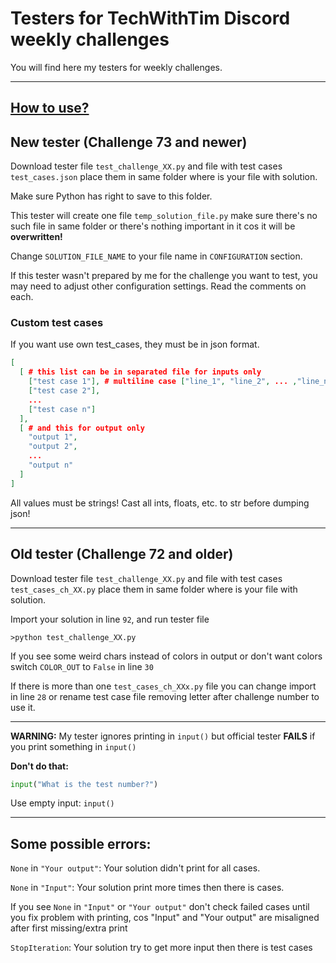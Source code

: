 # Testers for TechWithTim Discord weekly challenges

You will find here my testers for weekly challenges.

----------

## <ins>How to use?</ins>

## New tester (Challenge 73 and newer)

Download tester file `test_challenge_XX.py` and file with test cases `test_cases.json` place them in same folder where is your file with solution.

Make sure Python has right to save to this folder.

This tester will create one file `temp_solution_file.py` make sure there's no such
file in same folder or there's nothing important in it cos it will be **overwritten!**

Change `SOLUTION_FILE_NAME` to your file name in `CONFIGURATION` section.

If this tester wasn't prepared by me for the challenge you want to test,
you may need to adjust other configuration settings. Read the comments on each.

### Custom test cases

If you want use own test_cases, they must be in json format.
```json
[
  [ # this list can be in separated file for inputs only
    ["test case 1"], # multiline case ["line_1", "line_2", ... ,"line_n"]
    ["test case 2"],
    ...
    ["test case n"]
  ],
  [ # and this for output only
    "output 1",
    "output 2",
    ...
    "output n"
  ]
]
```
All values must be strings! Cast all ints, floats, etc. to str before dumping json!

----------

## Old tester (Challenge 72 and older)

Download tester file `test_challenge_XX.py` and file with test cases `test_cases_ch_XX.py` place them in same folder where is your file with solution.

Import your solution in line `92`, and run tester file
```
>python test_challenge_XX.py
```
If you see some weird chars instead of colors in output or don't want colors
switch `COLOR_OUT` to `False` in line `30`

If there is more than one `test_cases_ch_XXx.py` file you can change import in line `28` or rename test case file removing letter after challenge number to use it.

----------

**WARNING:** My tester ignores printing in `input()` but official tester **FAILS** if you print something in `input()`

**Don't do that:**
```py
input("What is the test number?")
```
Use empty input: `input()`

----------

## Some possible errors:

`None` in `"Your output"`: Your solution didn't print for all cases.

`None` in `"Input"`: Your solution print more times then there is cases.

If you see `None` in `"Input"` or `"Your output"` don't check failed cases until you fix problem with printing, cos "Input" and "Your output" are misaligned after first missing/extra print

`StopIteration`: Your solution try to get more input then there is test cases
